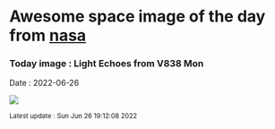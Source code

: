 
# Awesome space image of the day from [nasa](https://api.nasa.gov/)

### Today image : Light Echoes from V838 Mon

Date : 2022-06-26


![](https://apod.nasa.gov/apod/image/2206/V838Mon_Hubble_960.jpg)

<small>Latest update : Sun Jun 26 19:12:08 2022</small>


